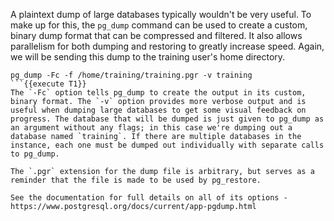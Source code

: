 A plaintext dump of large databases typically wouldn't be very useful. To make up for this, the `pg_dump` command can be used to create a custom, binary dump format that can be compressed and filtered. It also allows parallelism for both dumping and restoring to greatly increase speed. Again, we will be sending this dump to the training user's home directory.

```
pg_dump -Fc -f /home/training/training.pgr -v training
```{{execute T1}}
The `-Fc` option tells pg_dump to create the output in its custom, binary format. The `-v` option provides more verbose output and is useful when dumping large databases to get some visual feedback on progress. The database that will be dumped is just given to pg_dump as an argument without any flags; in this case we're dumping out a database named `training`. If there are multiple databases in the instance, each one must be dumped out individually with separate calls to pg_dump. 

The `.pgr` extension for the dump file is arbitrary, but serves as a reminder that the file is made to be used by pg_restore.

See the documentation for full details on all of its options - https://www.postgresql.org/docs/current/app-pgdump.html
